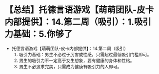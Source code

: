 # 【总结】托德言语游戏【萌萌团队-皮卡内部提供】：14.第二周（吸引）：1.吸引力基础：5.你够了

-   托德言语游戏【萌萌团队-皮卡内部提供】：14.第二周（吸引）
    1.  吸引力基础：男生不必过于厉害或性感，只需超过最低吸引门槛即可。
    2.  男生的吸引力不一定高于女生想象，要有健康的身体和性格。
    3.  男生不必追求完美，只需成为健康有吸引力的人即可。